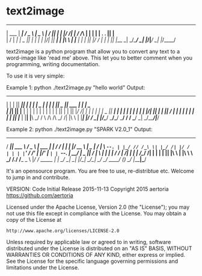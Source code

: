 # text2image
______  _____   ___  ______      ___  ___ _____
| ___ \|  ___| / _ \ |  _  \     |  \/  ||  ___|
| |_/ /| |__  / /_\ \| | | |     | .  . || |__  
|    / |  __| |  _  || | | |     | |\/| ||  __|
| |\ \ | |___ | | | || |/ /      | |  | || |___
\_| \_/\____/ \_| |_/|___/       \_|  |_/\____/


text2image is a python program that allow you to convert any text to a word-image like 'read me' above.
This let you to better comment when you programming, writing documentation.

To use it is very simple:

Example 1:
 python ./text2image.py "hello world"
Output:
 _   _  _____  _      _      _____       _    _  _____ ______  _     ______
| | | ||  ___|| |    | |    |  _  |     | |  | ||  _  || ___ \| |    |  _  \
| |_| || |__  | |    | |    | | | |     | |  | || | | || |_/ /| |    | | | |
|  _  ||  __| | |    | |    | | | |     | |/\| || | | ||    / | |    | | | |
| | | || |___ | |____| |____\ \_/ /     \  /\  /\ \_/ /| |\ \ | |____| |/ /
\_| |_/\____/ \_____/\_____/ \___/       \/  \/  \___/ \_| \_/\_____/|___/  



Example 2:
 python ./text2image.py "SPARK V2.0_1"
Output:
 _____ ______   ___  ______  _   __      _   _  _____       _____         __  
/  ___|| ___ \ / _ \ | ___ \| | / /     | | | |/ __  \     |  _  |       /  |
\ `--. | |_/ // /_\ \| |_/ /| |/ /      | | | |`' / /'     | |/' |       `| |
 `--. \|  __/ |  _  ||    / |    \      | | | |  / /       |  /| |        | |
/\__/ /| |    | | | || |\ \ | |\  \     \ \_/ /./ /___  _  \ |_/ / _____ _| |_
\____/ \_|    \_| |_/\_| \_/\_| \_/      \___/ \_____/ (_)  \___/ |_____|\___/


It's an opensource program. You are free to use, re-distribtue etc. Welcome to jump in and contribute.



VERSION:  Code Initial Release    2015-11-13
Copyright 2015 aertoria
https://github.com/aertoria

Licensed under the Apache License, Version 2.0 (the "License");
you may not use this file except in compliance with the License.
You may obtain a copy of the License at

	http://www.apache.org/licenses/LICENSE-2.0

Unless required by applicable law or agreed to in writing, software
distributed under the License is distributed on an "AS IS" BASIS,
WITHOUT WARRANTIES OR CONDITIONS OF ANY KIND, either express or implied.
See the License for the specific language governing permissions and
limitations under the License.
